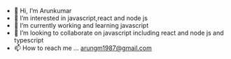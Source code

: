 - 👋 Hi, I’m Arunkumar
- 👀 I’m interested in javascript,react and node js
- 🌱 I’m currently working and learning javascript
- 💞️ I’m looking to collaborate on javascript including react and node js and typescript
- 📫 How to reach me ... arungm1987@gmail.com

<!---
arungm1987/arungm1987 is a ✨ special ✨ repository because its `README.md` (this file) appears on your GitHub profile.
You can click the Preview link to take a look at your changes.
--->
